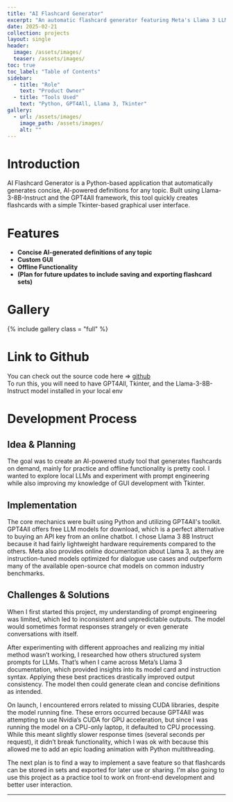 ```yaml
---
title: "AI Flashcard Generator"
excerpt: "An automatic flashcard generator featuring Meta's Llama 3 LLM"
date: 2025-02-21
collection: projects
layout: single
header:
  image: /assets/images/
  teaser: /assets/images/
toc: true
toc_label: "Table of Contents"
sidebar:
  - title: "Role"
    text: "Product Owner"
  - title: "Tools Used"
    text: "Python, GPT4All, Llama 3, Tkinter"
gallery:
  - url: /assets/images/
    image_path: /assets/images/
    alt: ""
---
```


# Introduction
AI Flashcard Generator is a Python-based application that automatically generates concise, AI-powered definitions for any topic. Built using Llama-3-8B-Instruct and the GPT4All framework, this tool quickly creates flashcards with a simple Tkinter-based graphical user interface.

# Features
- **Concise AI-generated definitions of any topic**
- **Custom GUI**
- **Offline Functionality**
- **(Plan for future updates to include saving and exporting flashcard sets)**

# Gallery
{% include gallery class = "full" %} 

# Link to Github
You can check out the source code here => [github](https://github.com/nickpucci-ops/AI-flashcard-generator)  
To run this, you will need to have GPT4All, Tkinter, and the Llama-3-8B-Instruct model installed in your local env

# Development Process
## Idea & Planning
The goal was to create an AI-powered study tool that generates flashcards on demand, mainly for practice and offline functionality is pretty cool. I wanted to explore local LLMs and experiment with prompt engineering while also improving my knowledge of GUI development with Tkinter. 

## Implementation
The core mechanics were built using Python and utilizing GPT4All's toolkit. GPT4All offers free LLM models for download, which is a perfect alternative to buying an API key from an online chatbot. I chose Llama 3 8B Instruct because it had fairly lightweight hardware requirements compared to the others. Meta also provides online documentation about Llama 3, as they are instruction-tuned models optimized for dialogue use cases and outperform many of the available open-source chat models on common industry benchmarks.

## Challenges & Solutions
When I first started this project, my understanding of prompt engineering was limited, which led to inconsistent and unpredictable outputs. The model would sometimes format responses strangely or even generate conversations with itself.

After experimenting with different approaches and realizing my initial method wasn’t working, I researched how others structured system prompts for LLMs. That’s when I came across Meta’s Llama 3 documentation, which provided insights into its model card and instruction syntax. Applying these best practices drastically improved output consistency. The model then could generate clean and concise definitions as intended.

On launch, I encountered errors related to missing CUDA libraries, despite the model running fine. These errors occurred because GPT4All was attempting to use Nvidia’s CUDA for GPU acceleration, but since I was running the model on a CPU-only laptop, it defaulted to CPU processing. While this meant slightly slower response times (several seconds per request), it didn’t break functionality, which I was ok with because this allowed me to add an epic loading animation with Python multithreading.

The next plan is to find a way to implement a save feature so that flashcards can be stored in sets and exported for later use or sharing. I'm also going to use this project as a practice tool to work on front-end development and better user interaction.

---
